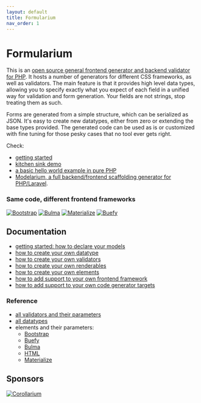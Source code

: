 ```yaml
---
layout: default
title: Formularium
nav_order: 1
---
```


# Formularium

This is an [open source general frontend generator and backend validator for PHP](https://github.com/Corollarium/Formularium/). It hosts a number of generators for different CSS frameworks, as well as validators. The main feature is that it provides high level data types, allowing you to specify exactly what you expect of each field in a unified way for validation and form generation. Your fields are not strings, stop treating them as such.

Forms are generated from a simple structure, which can be serialized as JSON. It's easy to create new datatypes, either from zero or extending the base types provided. The generated code can be used as is or customized with fine tuning for those pesky cases that no tool ever gets right.

Check:

- [getting started](./gettingstarted.md)
- [kitchen sink demo](https://corollarium.github.io/Formularium/kitchensink)
- [a basic hello world example in pure PHP](https://github.com/Corollarium/Formularium-example)
- [Modelarium, a full backend/frontend scaffolding generator for PHP/Laravel](https://github.com/Corollarium/modelarium/).

### Same code, different frontend frameworks

[![Bootstrap](https://corollarium.github.io/Formularium/shots/HTMLBootstrapQuill.png)](https://corollarium.github.io/Formularium/kitchensink/HTMLHTMLValidationBootstrapQuill.html)
[![Bulma](https://corollarium.github.io/Formularium/shots/HTMLBulmaQuill.png)](https://corollarium.github.io/Formularium/kitchensink/HTMLHTMLValidationBulmaQuill.html)
[![Materialize](https://corollarium.github.io/Formularium/shots/HTMLMaterialize.png)](https://corollarium.github.io/Formularium/kitchensink/HTMLHTMLValidationMaterialize.html)
[![Buefy](https://corollarium.github.io/Formularium/shots/HTMLBuefyVue.png)](https://corollarium.github.io/Formularium/kitchensink/HTMLHTMLValidationBootstrapVue.html)

## Documentation

- [getting started: how to declare your models](model.md)
- [how to create your own datatype](datatype.md)
- [how to create your own validators](validator.md)
- [how to create your own renderables](renderable.md)
- [how to create your own elements](element.md)
- [how to add support to your own frontend framework](framework.md)
- [how to add support to your own code generator targets](codegenerator.md)

### Reference

- [all validators and their parameters](api-validators.md)
- [all datatypes](api-datatypes.md)
- elements and their parameters:
  - [Bootstrap](api-Bootstrap-elements.md)
  - [Buefy](api-Buefy-elements.md)
  - [Bulma](api-Bulma-elements.md)
  - [HTML](api-HTML-elements.md)
  - [Materialize](api-Materialize-elements.md)

## Sponsors

[![Corollarium](https://corollarium.github.io/Formularium/logo-horizontal-400px.png)](https://corollarium.com)
